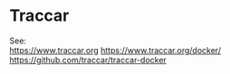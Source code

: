 # Traccar

See:  
https://www.traccar.org
https://www.traccar.org/docker/
https://github.com/traccar/traccar-docker
